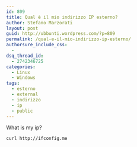 ```yaml
---
id: 809
title: Qual è il mio indirizzo IP esterno?
author: Stefano Marzorati
layout: post
guid: http://ubbunti.wordpress.com/?p=809
permalink: /qual-e-il-mio-indirizzo-ip-esterno/
authorsure_include_css:
  - 
dsq_thread_id:
  - 2742346725
categories:
  - Linux
  - Windows
tags:
  - esterno
  - external
  - indirizzo
  - ip
  - public
---
```

What is my ip?

`curl http://ifconfig.me`